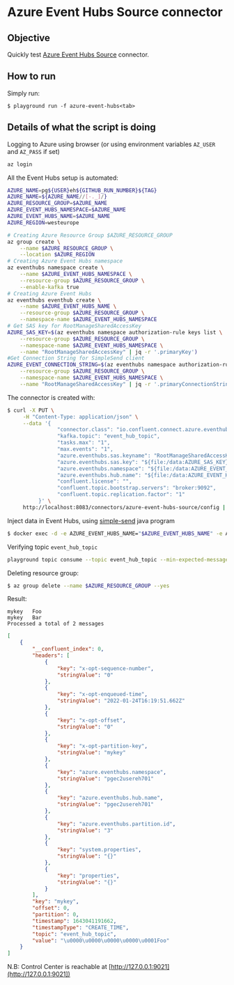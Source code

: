 # Azure Event Hubs Source connector



## Objective

Quickly test [Azure Event Hubs Source](https://docs.confluent.io/current/connect/kafka-connect-azure-event-hubs/index.html#az-event-hubs-source-connector-for-cp) connector.


## How to run

Simply run:

```
$ playground run -f azure-event-hubs<tab>
```

## Details of what the script is doing

Logging to Azure using browser (or using environment variables `AZ_USER` and `AZ_PASS` if set)

```bash
az login
```

All the Event Hubs setup is automated:

```bash
AZURE_NAME=pg${USER}eh${GITHUB_RUN_NUMBER}${TAG}
AZURE_NAME=${AZURE_NAME//[-._]/}
AZURE_RESOURCE_GROUP=$AZURE_NAME
AZURE_EVENT_HUBS_NAMESPACE=$AZURE_NAME
AZURE_EVENT_HUBS_NAME=$AZURE_NAME
AZURE_REGION=westeurope

# Creating Azure Resource Group $AZURE_RESOURCE_GROUP
az group create \
    --name $AZURE_RESOURCE_GROUP \
    --location $AZURE_REGION
# Creating Azure Event Hubs namespace
az eventhubs namespace create \
    --name $AZURE_EVENT_HUBS_NAMESPACE \
    --resource-group $AZURE_RESOURCE_GROUP \
    --enable-kafka true
# Creating Azure Event Hubs
az eventhubs eventhub create \
    --name $AZURE_EVENT_HUBS_NAME \
    --resource-group $AZURE_RESOURCE_GROUP \
    --namespace-name $AZURE_EVENT_HUBS_NAMESPACE
# Get SAS key for RootManageSharedAccessKey
AZURE_SAS_KEY=$(az eventhubs namespace authorization-rule keys list \
    --resource-group $AZURE_RESOURCE_GROUP \
    --namespace-name $AZURE_EVENT_HUBS_NAMESPACE \
    --name "RootManageSharedAccessKey" | jq -r '.primaryKey')
#Get Connection String for SimpleSend client
AZURE_EVENT_CONNECTION_STRING=$(az eventhubs namespace authorization-rule keys list \
    --resource-group $AZURE_RESOURCE_GROUP \
    --namespace-name $AZURE_EVENT_HUBS_NAMESPACE \
    --name "RootManageSharedAccessKey" | jq -r '.primaryConnectionString')
```

The connector is created with:

```bash
$ curl -X PUT \
     -H "Content-Type: application/json" \
     --data '{
                "connector.class": "io.confluent.connect.azure.eventhubs.EventHubsSourceConnector",
                "kafka.topic": "event_hub_topic",
                "tasks.max": "1",
                "max.events": "1",
                "azure.eventhubs.sas.keyname": "RootManageSharedAccessKey",
                "azure.eventhubs.sas.key": "${file:/data:AZURE_SAS_KEY}",
                "azure.eventhubs.namespace": "${file:/data:AZURE_EVENT_HUBS_NAMESPACE}",
                "azure.eventhubs.hub.name": "${file:/data:AZURE_EVENT_HUBS_NAME}",
                "confluent.license": "",
                "confluent.topic.bootstrap.servers": "broker:9092",
                "confluent.topic.replication.factor": "1"
          }' \
     http://localhost:8083/connectors/azure-event-hubs-source/config | jq .
```

Inject data in Event Hubs, using [simple-send](https://docs.microsoft.com/en-us/azure/event-hubs/event-hubs-java-get-started-send) java program

```bash
$ docker exec -d -e AZURE_EVENT_HUBS_NAME="$AZURE_EVENT_HUBS_NAME" -e AZURE_EVENT_CONNECTION_STRING="$AZURE_EVENT_CONNECTION_STRING" simple-send bash -c "java -jar simplesend-1.0.0-jar-with-dependencies.jar"
```

Verifying topic `event_hub_topic`

```bash
playground topic consume --topic event_hub_topic --min-expected-messages 2
```

Deleting resource group:

```bash
$ az group delete --name $AZURE_RESOURCE_GROUP --yes
```

Result:

```
mykey   Foo
mykey   Bar
Processed a total of 2 messages
```

```json
[
    {
        "__confluent_index": 0,
        "headers": [
            {
                "key": "x-opt-sequence-number",
                "stringValue": "0"
            },
            {
                "key": "x-opt-enqueued-time",
                "stringValue": "2022-01-24T16:19:51.662Z"
            },
            {
                "key": "x-opt-offset",
                "stringValue": "0"
            },
            {
                "key": "x-opt-partition-key",
                "stringValue": "mykey"
            },
            {
                "key": "azure.eventhubs.namespace",
                "stringValue": "pgec2usereh701"
            },
            {
                "key": "azure.eventhubs.hub.name",
                "stringValue": "pgec2usereh701"
            },
            {
                "key": "azure.eventhubs.partition.id",
                "stringValue": "3"
            },
            {
                "key": "system.properties",
                "stringValue": "{}"
            },
            {
                "key": "properties",
                "stringValue": "{}"
            }
        ],
        "key": "mykey",
        "offset": 0,
        "partition": 0,
        "timestamp": 1643041191662,
        "timestampType": "CREATE_TIME",
        "topic": "event_hub_topic",
        "value": "\u0000\u0000\u0000\u0000\u0001Foo"
    }
]
```

N.B: Control Center is reachable at [http://127.0.0.1:9021](http://127.0.0.1:9021])

